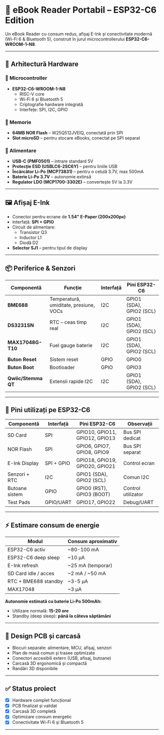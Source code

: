 # 📖 eBook Reader Portabil – ESP32-C6 Edition

Un eBook Reader cu consum redus, afișaj E-Ink și conectivitate modernă (Wi-Fi 6 & Bluetooth 5), construit în jurul microcontrollerului **ESP32-C6-WROOM-1-N8**.

---

## 🔧 Arhitectură Hardware

### 🧠 Microcontroller
- **ESP32-C6-WROOM-1-N8**
  - RISC-V core
  - Wi-Fi 6 și Bluetooth 5
  - Criptografie hardware integrată
  - Interfețe: SPI, I2C, GPIO

### 💾 Memorie
- **64MB NOR Flash** – W25Q512JVEIQ, conectată prin SPI
- **Slot microSD** – pentru stocare eBooks, conectat pe SPI separat

### 🔋 Alimentare
- **USB-C (PMF0501)** – intrare standard 5V
- **Protecție ESD (USBLC6-2SC6Y)** – pentru liniile USB
- **Încărcător Li-Po (MCP73831)** – pentru o celulă 3.7V, max 500mA
- **Baterie Li-Po 3.7V** – autonomie extinsă
- **Regulator LDO (MCP1700-3302E)** – convertește 5V la 3.3V

---

## 🖼️ Afișaj E-Ink

- Conector pentru ecrane de **1.54" E-Paper (200x200px)**
- Interfață: **SPI + GPIO**
- Circuit de alimentare:
  - Transistor Q3
  - Inductor L1
  - Diodă D2
- **Selector SJ1** – pentru tipul de display

---

## 📦 Periferice & Senzori

| Componentă        | Funcție                                | Interfață | Pini ESP32-C6         |
|-------------------|-----------------------------------------|-----------|------------------------|
| **BME688**        | Temperatură, umiditate, presiune, VOCs | I2C       | GPIO1 (SDA), GPIO2 (SCL) |
| **DS3231SN**      | RTC – ceas timp real                   | I2C       | GPIO1 (SDA), GPIO2 (SCL) |
| **MAX17048G-T10** | Fuel gauge baterie                     | I2C       | GPIO1 (SDA), GPIO2 (SCL) |
| **Buton Reset**   | Sistem reset                           | GPIO      | GPIO0                  |
| **Buton Boot**    | Bootloader                             | GPIO      | GPIO3                  |
| **Qwiic/Stemma QT**| Extensii rapide I2C                   | I2C       | GPIO1 (SDA), GPIO2 (SCL) |

---

## 🔌 Pini utilizați pe ESP32-C6

| Componentă       | Interfață     | Pini ESP32-C6             | Observații                |
|------------------|---------------|---------------------------|---------------------------|
| SD Card          | SPI           | GPIO10, GPIO11, GPIO12, GPIO13 | Bus SPI dedicat         |
| NOR Flash        | SPI           | GPIO6, GPIO7, GPIO8, GPIO9      | Bus SPI separat         |
| E-Ink Display    | SPI + GPIO    | GPIO18, GPIO19, GPIO20, GPIO21 | Control ecran           |
| Senzori + RTC    | I2C           | GPIO1 (SDA), GPIO2 (SCL)        | Comun I2C               |
| Butoane sistem   | GPIO          | GPIO0 (RST), GPIO3 (BOOT)       | Control utilizator      |
| Test Pads        | GPIO/UART     | GPIO17, GPIO22                   | Debug/UART              |

---

## ⚡ Estimare consum de energie

| Modul                    | Consum aproximativ         |
|--------------------------|----------------------------|
| ESP32-C6 activ           | ~80-100 mA                 |
| ESP32-C6 deep sleep      | ~10 µA                     |
| E-Ink refresh            | ~25 mA (temporar)          |
| SD Card idle / acces     | ~2 mA / ~50 mA             |
| RTC + BME688 standby     | ~3-5 µA                    |
| MAX17048                 | ~3 µA                      |

**Autonomie estimată cu baterie Li-Po 500mAh:**
- Utilizare normală: **15-20 ore**
- Standby (deep sleep): **până la câteva săptămâni**

---

## 🧩 Design PCB și carcasă

- Blocuri separate: alimentare, MCU, afișaj, senzori
- Plan de masă comun și trasee optimizate
- Conectori accesibili extern (USB, afisaj, butoane)
- Carcasă 3D ergonomică și compactă
- Randări 3D disponibile

---

## ✅ Status proiect

- [x] Hardware complet funcțional
- [x] PCB finalizat și validat
- [x] Carcasă 3D completă
- [x] Optimizare consum energetic
- [x] Conectivitate Wi-Fi 6 și Bluetooth 5

---

